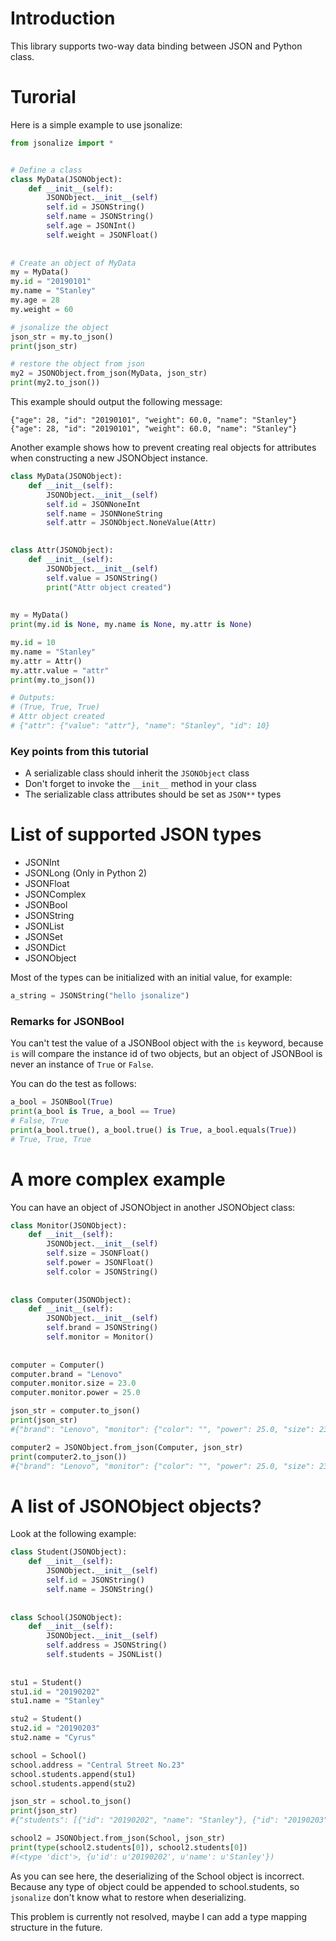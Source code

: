 # Introduction

This library supports two-way data binding between JSON and Python class.

# Turorial

Here is a simple example to use jsonalize:

```python
from jsonalize import *


# Define a class
class MyData(JSONObject):
    def __init__(self):
        JSONObject.__init__(self)
        self.id = JSONString()
        self.name = JSONString()
        self.age = JSONInt()
        self.weight = JSONFloat()
        
        
# Create an object of MyData
my = MyData()
my.id = "20190101"
my.name = "Stanley"
my.age = 28
my.weight = 60

# jsonalize the object
json_str = my.to_json()
print(json_str)

# restore the object from json
my2 = JSONObject.from_json(MyData, json_str)
print(my2.to_json())

```

This example should output the following message:
```
{"age": 28, "id": "20190101", "weight": 60.0, "name": "Stanley"}
{"age": 28, "id": "20190101", "weight": 60.0, "name": "Stanley"}
```

Another example shows how to prevent creating real objects for attributes when constructing a new JSONObject instance.

```python
class MyData(JSONObject):
    def __init__(self):
        JSONObject.__init__(self)
        self.id = JSONNoneInt
        self.name = JSONNoneString
        self.attr = JSONObject.NoneValue(Attr)
        

class Attr(JSONObject):
    def __init__(self):
        JSONObject.__init__(self)
        self.value = JSONString()
        print("Attr object created")
        
        
my = MyData()
print(my.id is None, my.name is None, my.attr is None)

my.id = 10
my.name = "Stanley"
my.attr = Attr()
my.attr.value = "attr"
print(my.to_json())

# Outputs:
# (True, True, True)
# Attr object created
# {"attr": {"value": "attr"}, "name": "Stanley", "id": 10}
```


### Key points from this tutorial
- A serializable class should inherit the `JSONObject` class
- Don't forget to invoke the `__init__` method in your class
- The serializable class attributes should be set as `JSON**` types


# List of supported JSON types

- JSONInt
- JSONLong (Only in Python 2)
- JSONFloat
- JSONComplex
- JSONBool
- JSONString
- JSONList
- JSONSet
- JSONDict
- JSONObject

Most of the types can be initialized with an initial value, for example:
```python
a_string = JSONString("hello jsonalize")
```

### Remarks for JSONBool

You can't test the value of a JSONBool object with the `is` keyword, because `is` will compare the instance id of two objects, but an object of JSONBool is never an instance of `True` or `False`. 

You can do the test as follows:
```Python
a_bool = JSONBool(True)
print(a_bool is True, a_bool == True)
# False, True
print(a_bool.true(), a_bool.true() is True, a_bool.equals(True))
# True, True, True

```


# A more complex example
You can have an object of JSONObject in another JSONObject class:
```python
class Monitor(JSONObject):
    def __init__(self):
        JSONObject.__init__(self)
        self.size = JSONFloat()
        self.power = JSONFloat()
        self.color = JSONString()
        
        
class Computer(JSONObject):
    def __init__(self):
        JSONObject.__init__(self)
        self.brand = JSONString()
        self.monitor = Monitor()
        
        
computer = Computer()
computer.brand = "Lenovo"
computer.monitor.size = 23.0
computer.monitor.power = 25.0

json_str = computer.to_json()
print(json_str)
#{"brand": "Lenovo", "monitor": {"color": "", "power": 25.0, "size": 23.0}}

computer2 = JSONObject.from_json(Computer, json_str)
print(computer2.to_json())
#{"brand": "Lenovo", "monitor": {"color": "", "power": 25.0, "size": 23.0}}
```

# A list of JSONObject objects?
Look at the following example:
```python
class Student(JSONObject):
    def __init__(self):
        JSONObject.__init__(self)
        self.id = JSONString()
        self.name = JSONString()
        
        
class School(JSONObject):
    def __init__(self):
        JSONObject.__init__(self)
        self.address = JSONString()
        self.students = JSONList()
        
        
stu1 = Student()
stu1.id = "20190202"
stu1.name = "Stanley"

stu2 = Student()
stu2.id = "20190203"
stu2.name = "Cyrus"

school = School()
school.address = "Central Street No.23"
school.students.append(stu1)
school.students.append(stu2)

json_str = school.to_json()
print(json_str)
#{"students": [{"id": "20190202", "name": "Stanley"}, {"id": "20190203", "name": "Cyrus"}], "address": "Central Street No.23"}

school2 = JSONObject.from_json(School, json_str)
print(type(school2.students[0]), school2.students[0])
#(<type 'dict'>, {u'id': u'20190202', u'name': u'Stanley'})

```

As you can see here, the deserializing of the School object is incorrect. Because any type of object could be appended to school.students, so `jsonalize` don't know what to restore when deserializing.

This problem is currently not resolved, maybe I can add a type mapping structure in the future.
